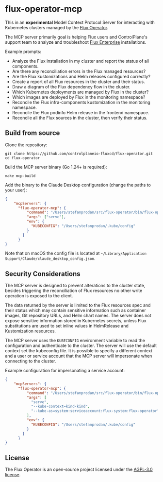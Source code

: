 # flux-operator-mcp

This in an **experimental** Model Context Protocol Server for interacting with
Kubernetes clusters managed by the [Flux Operator](https://fluxcd.control-plane.io/operator/).

The MCP server primarily goal is helping Flux users and ControlPlane's support team to analyze and
troubleshoot [Flux Enterprise](https://fluxcd.control-plane.io/distribution/) installations.

Example prompts:

- Analyze the Flux installation in my cluster and report the status of all components.
- Are there any reconciliation errors in the Flux managed resources?
- Are the Flux kustomizations and Helm releases configured correctly?
- Create a report of all Flux resources in the cluster and their status.
- Draw a diagram of the Flux dependency flow in the cluster.
- Which Kubernetes deployments are managed by Flux in the cluster?
- Which images are deployed by Flux in the monitoring namespace?
- Reconcile the Flux infra-components kustomization in the monitoring namespace.
- Reconcile the Flux podinfo Helm release in the frontend namespace.
- Reconcile all the Flux sources in the cluster, then verify their status.

## Build from source

Clone the repository:

```shell
git clone https://github.com/controlplaneio-fluxcd/flux-operator.git
cd flux-operator
```

Build the MCP server binary (Go 1.24+ is required):

```shell
make mcp-build
```

Add the binary to the Claude Desktop configuration (change the paths to your user):

```json
{
    "mcpServers": {
      "flux-operator-mcp": {
          "command": "/Users/stefanprodan/src/flux-operator/bin/flux-operator-mcp",
          "args": ["serve"],
          "env": {
            "KUBECONFIG": "/Users/stefanprodan/.kube/config"
          }
        }
      }
}
```

Note that on macOS the config file is located at `~/Library/Application Support/Claude/claude_desktop_config.json`.

## Security Considerations

The MCP server is designed to prevent alterations to the cluster state, besides triggering
the reconciliation of Flux resources no other write operation is exposed to the client.

The data returned by the server is limited to the Flux resources spec and their status which
may contain sensitive information such as container images, Git repository URLs, and Helm chart names.
The server does not expose sensitive information stored in Kubernetes secrets,
unless Flux substitutions are used to set inline values in HelmRelease and Kustomization resources.

The MCP server uses the `KUBECONFIG` environment variable to read the configuration and 
authenticate to the cluster. The server will use the default context set the kubeconfig file.
It is possible to specify a different context and a user or service account that the MCP server
will impersonate when connecting to the cluster.

Example configuration for impersonating a service account:

```json
{
    "mcpServers": {
      "flux-operator-mcp": {
          "command": "/Users/stefanprodan/src/flux-operator/bin/flux-operator-mcp",
          "args": [
            "serve",
            "--kube-context=kind-kind",
            "--kube-as=system:serviceaccount:flux-system:flux-operator"
          ],
          "env": {
            "KUBECONFIG": "/Users/stefanprodan/.kube/config"
          }
        }
      }
}
```

## License

The Flux Operator is an open-source project licensed under the
[AGPL-3.0 license](https://github.com/controlplaneio-fluxcd/flux-operator/blob/main/LICENSE).
